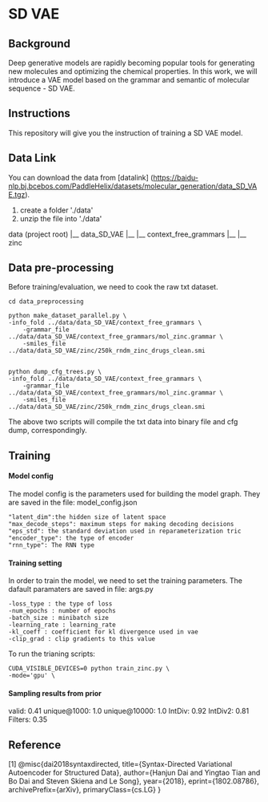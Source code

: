 # SD VAE

## Background
Deep generative models are rapidly becoming popular tools for generating new molecules and optimizing the chemical properties. In this work, we will introduce a VAE model based on the grammar and semantic of molecular sequence - SD VAE.

## Instructions
This repository will give you the instruction of training a SD VAE model.

## Data Link

You can download the data from [datalink] (https://baidu-nlp.bj.bcebos.com/PaddleHelix/datasets/molecular_generation/data_SD_VAE.tgz).

1. create a folder './data'
2. unzip the file into './data'


data (project root)
|__  data_SD_VAE
|__  |__ context_free_grammars
|__  |__ zinc


## Data pre-processing
Before training/evaluation, we need to cook the raw txt dataset. 

    cd data_preprocessing
    
    python make_dataset_parallel.py \
    -info_fold ../data/data_SD_VAE/context_free_grammars \
        -grammar_file ../data/data_SD_VAE/context_free_grammars/mol_zinc.grammar \
        -smiles_file ../data/data_SD_VAE/zinc/250k_rndm_zinc_drugs_clean.smi 
        
        
    python dump_cfg_trees.py \
    -info_fold ../data/data_SD_VAE/context_free_grammars \
        -grammar_file ../data/data_SD_VAE/context_free_grammars/mol_zinc.grammar \
        -smiles_file ../data/data_SD_VAE/zinc/250k_rndm_zinc_drugs_clean.smi 
        

The above two scripts will compile the txt data into binary file and cfg dump, correspondingly.

## Training
    
#### Model config
The model config is the parameters used for building the model graph. They are saved in the file: model_config.json

    "latent_dim":the hidden size of latent space
    "max_decode_steps": maximum steps for making decoding decisions
    "eps_std": the standard deviation used in reparameterization tric
    "encoder_type": the type of encoder
    "rnn_type": The RNN type


#### Training setting
In order to train the model, we need to set the training parameters. The dafault paramaters are saved in file: args.py

    -loss_type : the type of loss
    -num_epochs : number of epochs
    -batch_size : minibatch size
    -learning_rate : learning_rate
    -kl_coeff : coefficient for kl divergence used in vae
    -clip_grad : clip gradients to this value


To run the trianing scripts:

    CUDA_VISIBLE_DEVICES=0 python train_zinc.py \
    -mode='gpu' \


#### Sampling results from prior
valid: 0.41
unique@1000: 1.0
unique@10000: 1.0
IntDiv: 0.92
IntDiv2: 0.81
Filters: 0.35


## Reference
[1] @misc{dai2018syntaxdirected,
      title={Syntax-Directed Variational Autoencoder for Structured Data}, 
      author={Hanjun Dai and Yingtao Tian and Bo Dai and Steven Skiena and Le Song},
      year={2018},
      eprint={1802.08786},
      archivePrefix={arXiv},
      primaryClass={cs.LG}
}